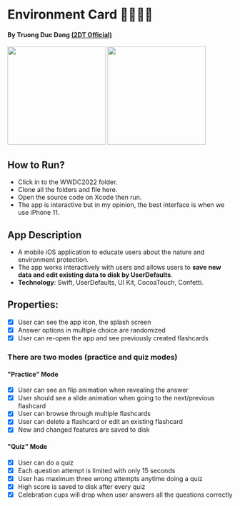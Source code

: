 # Environment Card 🐶🦄🎄🐲
#### By Truong Duc Dang [(2DT Official)](https://www.youtube.com/channel/UC8suz7ZRvQ8mSRlu65ogJ1w)
<p>
   <img src="https://scontent-iad3-2.xx.fbcdn.net/v/t1.15752-9/315210206_1364033547759021_9093606016075979338_n.png?_nc_cat=110&ccb=1-7&_nc_sid=ae9488&_nc_ohc=vLNgZGAgIn0AX8oyy4f&_nc_ht=scontent-iad3-2.xx&oh=03_AdTtNz3gMNc6QEZzjUr9z6b8ptWcMTMical_IdV0ALZ-ow&oe=63C072C5" width=220>
  <img src="https://scontent-iad3-2.xx.fbcdn.net/v/t1.15752-9/317134335_566410865261740_7240822051788710140_n.png?_nc_cat=110&ccb=1-7&_nc_sid=ae9488&_nc_ohc=Mnnvyh0WKAwAX-x4vl2&_nc_ht=scontent-iad3-2.xx&oh=03_AdRD0hYik5UD9snKVEicZaoboInmDvrfQXAcek8bhvK9FQ&oe=63C08F0B" width=220>
</p>

## How to Run?
* Click in to the WWDC2022 folder.
* Clone all the folders and file here.
* Open the source code on Xcode then run.
* The app is interactive but in my opinion, the best interface is when we use iPhone 11.

## App Description
* A mobile iOS application to educate users about the nature and environment protection.
* The app works interactively with users and allows users to **save new data and edit existing data to disk by UserDefaults**.
* **Technology**: Swift, UserDefaults, UI Kit, CocoaTouch, Confetti.

## Properties: 
- [x] User can see the app icon, the splash screen
- [x] Answer options in multiple choice are randomized
- [x] User can re-open the app and see previously created flashcards

### There are two modes (practice and quiz modes)
#### "Practice" Mode
- [x] User can see an flip animation when revealing the answer
- [x] User should see a slide animation when going to the next/previous flashcard
- [x] User can browse through multiple flashcards
- [x] User can delete a flashcard or edit an existing flashcard
- [x] New and changed features are saved to disk

#### "Quiz" Mode
- [x] User can do a quiz
- [x] Each question attempt is limited with only 15 seconds
- [x] User has maximum three wrong attempts anytime doing a quiz
- [x] High score is saved to disk after every quiz
- [x] Celebration cups will drop when user answers all the questions correctly
